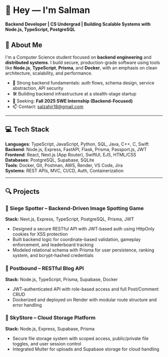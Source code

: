 # 👋 Hey — I'm Salman  
**Backend Developer | CS Undergrad | Building Scalable Systems with Node.js, TypeScript, PostgreSQL**

## 🧠 About Me  
I'm a Computer Science student focused on **backend engineering** and **distributed systems**. I build secure, production-grade software using tools like **Node.js**, **TypeScript**, **Prisma**, and **Docker**, with an emphasis on clean architecture, scalability, and performance.

- 🧩 Strong backend fundamentals: auth flows, schema design, service abstraction, API security  
- 🛠️ Building backend infrastructure at a stealth-stage startup  
- 🎯 Seeking: **Fall 2025 SWE Internship (Backend-Focused)**  
- 📫 Contact: [salzahir18@gmail.com](mailto:salzahir18@gmail.com)

---

## 💻 Tech Stack

**Languages**: TypeScript, JavaScript, Python, SQL, Java, C++, C, Swift  
**Backend**: Node.js, Express, FastAPI, Flask, Prisma, Passport.js, JWT  
**Frontend**: React, Next.js (App Router), SwiftUI, EJS, HTML/CSS  
**Databases**: PostgreSQL, Supabase, SQLite  
**Tools**: Docker, Git, Postman, AWS, Render, VS Code, Jira  
**Systems**: REST APIs, MVC, CI/CD, Auth, Containerization

---

## 🔍 Projects

### 🔹 Siege Spotter – Backend-Driven Image Spotting Game  
**Stack:** Next.js, Express, TypeScript, PostgreSQL, Prisma, JWT  
- Designed a secure RESTful API with JWT-based auth using HttpOnly cookies for XSS protection  
- Built backend logic for coordinate-based validation, gameplay enforcement, and leaderboard tracking  
- Modeled relational schema with Prisma for user persistence, ranking system, and bcrypt-hashed credentials

### 🔹 Postbound – RESTful Blog API  
**Stack:** Node.js, TypeScript, Prisma, Supabase, Docker  
- JWT-authenticated API with role-based access and full Post/Comment CRUD  
- Dockerized and deployed on Render with modular route structure and error handling

### 🔹 SkyStore – Cloud Storage Platform  
**Stack:** Node.js, Express, Supabase, Prisma  
- Secure file storage system with scoped access, public/private file toggles, and user session control  
- Integrated Multer for uploads and Supabase storage for cloud handling
